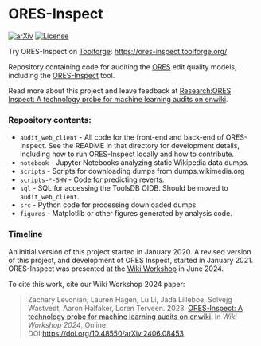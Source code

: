 # ORES-Inspect

[![arXiv](https://img.shields.io/badge/arXiv-2406.08453-b31b1b.svg)](https://arxiv.org/abs/2406.08453)
[![License](https://img.shields.io/github/license/levon003/wiki-ores-feedback)](https://github.com/levon003/wiki-ores-feedback/blob/master/LICENSE)


Try ORES-Inspect on [Toolforge](https://wikitech.wikimedia.org/wiki/Portal:Toolforge): https://ores-inspect.toolforge.org/

Repository containing code for auditing the [ORES](https://www.mediawiki.org/wiki/ORES) edit quality models, including the [ORES-Inspect](https://toolsadmin.wikimedia.org/tools/id/ores-inspect) tool.

Read more about this project and leave feedback at [Research:ORES Inspect: A technology probe for machine learning audits on enwiki](https://meta.wikimedia.org/wiki/Research:ORES_Inspect:_A_technology_probe_for_machine_learning_audits_on_enwiki).

### Repository contents:

 - `audit_web_client` - All code for the front-end and back-end of ORES-Inspect. See the README in that directory for development details, including how to run ORES-Inspect locally and how to contribute.
 - `notebook` - Jupyter Notebooks analyzing static Wikipedia data dumps.
 - `scripts` - Scripts for downloading dumps from dumps.wikimedia.org
 - `scripts-*-SHW` - Code for predicting reverts.
 - `sql` - SQL for accessing the ToolsDB OIDB. Should be moved to `audit_web_client`.
 - `src` - Python code for processing downloaded dumps.
 - `figures` - Matplotlib or other figures generated by analysis code.

### Timeline

An initial version of this project started in January 2020.  A revised version of this project, and development of ORES Inspect, started in January 2021. ORES-Inspect was presented at the [Wiki Workshop](https://wikiworkshop.org/) in June 2024.

To cite this work, cite our Wiki Workshop 2024 paper:

>Zachary Levonian, Lauren Hagen, Lu Li, Jada Lilleboe, Solvejg Wastvedt, Aaron Halfaker, Loren Terveen. 2023. [ORES-Inspect: A technology probe for machine learning audits on enwiki]([https://arxiv.org/abs/2310.03184](https://arxiv.org/abs/2406.08453)). In _Wiki Workshop 2024_, Online. DOI:https://doi.org/10.48550/arXiv.2406.08453
